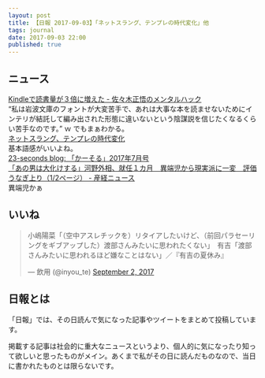 ```yaml
---
layout: post
title: 【日報 2017-09-03】「ネットスラング、テンプレの時代変化」他
tags: journal
date: 2017-09-03 22:00
published: true
---
```



## ニュース

<div class="news"><a href="http://nokiba.hatenablog.jp/entry/2017/09/03/091302" target="_blank">Kindleで読書量が３倍に増えた - 佐々木正悟のメンタルハック</a>
<div class="newscomme">“私は岩波文庫のフォントが大変苦手で、あれは大事な本を読ませないためにインテリが結託して編み出された形態に違いないという陰謀説を信じたくなるくらい苦手なのです。” ｗ でもまぁわかる。</div>
</div>

<div class="news"><a href="https://anond.hatelabo.jp/20170902203819" target="_blank">ネットスラング、テンプレの時代変化</a>
<div class="newscomme">基本語感がいいよね。</div>
</div>

<div class="news"><a href="http://23secblog.blogspot.com/2017/09/20177.html" target="_blank">23-seconds blog: 「かーそる」2017年7月号</a>
<div class="newscomme"></div>
</div>

<div class="news"><a href="http://www.sankei.com/politics/news/170902/plt1709020011-n1.html" target="_blank">「あの男は大化けする」河野外相、就任１カ月　異端児から現実派に一変　評価うなぎ上り（1/2ページ） - 産経ニュース</a>
<div class="newscomme">異端児かぁ</div>
</div>


## いいね

 
<blockquote class="twitter-tweet"><p lang="ja" dir="ltr">小嶋陽菜「（空中アスレチックを）リタイアしたいけど、（前回パラセーリングをギブアップした）渡部さんみたいに思われたくない」　有吉「渡部さんみたいに思われるほど嫌なことはない」／『有吉の夏休み』</p>&mdash; 飲用 (@inyou_te) <a href="https://twitter.com/inyou_te/status/903969308400771072">September 2, 2017</a></blockquote>
<script async src="//platform.twitter.com/widgets.js" charset="utf-8"></script>


## 日報とは

「日報」では、その日読んで気になった記事やツイートをまとめて投稿しています。

掲載する記事は社会的に重大なニュースというより、個人的に気になったり知って欲しいと思ったものがメイン。あくまで私がその日に読んだものなので、当日に書かれたものとは限らないです。